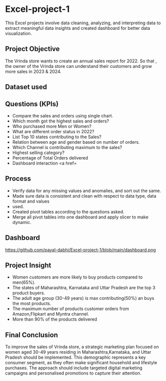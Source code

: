 # Excel-project-1
This Excel projects involve data cleaning, analyzing, and interpreting data to extract meaningful data insights and created dashboard for better data visualization.

## Project Objective
The Vrinda  store wants to create an annual sales report for 2022. So that , the owner of the Vrinda store can understand their customers and grow more sales in 2023 & 2024.

## Dataset used

## Questions (KPIs)
-	Compare the sales and orders using single chart.
-	Which month got the highest sales and orders?
-	Who purchased more Men or Women?
-	What are different order status in 2022?
-	List Top 10 states contributing  to the Sales?
-	Relation between age and gender based on number of orders.
-	Which Channel is contributing maximum to the sales?
-	Highest selling category?
-	Percentage of Total Orders delivered
-	Dashboard interaction <a href=

## Process
-	Verify data for any missing values and anomalies, and sort out the same.
-	Made sure data is consistent and clean with respect to data type, data format and values 
-	used.
-	Created pivot tables according to the questions asked.
-	Merge all pivot tables into one dashboard and apply slicer to make dynamic.

## Dashboard
https://github.com/payal-dabhi/Excel-project-1/blob/main/dashboard.png


## Project Insight
-	Women customers are more likely to buy products compared to men(65%).
-	The states of Maharashtra, Karnataka and Uttar Pradesh are the top 3 product buyers.
-	The adult age group (30-49 years) is max contributing(50%) an buys the most products.
-	The maximum number of products customer orders from Amazon,Flipkart and Myntra channel.
-	More than 90% of the products delivered

## Final Conclusion
To improve the sales of Vrinda store, a strategic marketing plan focused on women aged 30-49 years residing in Maharashtra,Karnataka, and Uttar Pradesh should be implemented. This demographic represents a key consumer segment, as they often make significant household and lifestyle purchases. The approach should include targeted digital marketing campaigns and personalised promotions to capture their attention. 




